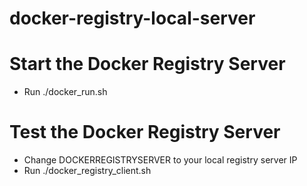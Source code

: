 # docker-registry-local-server

# Start the Docker Registry Server
- Run ./docker_run.sh

# Test the Docker Registry Server
- Change DOCKERREGISTRYSERVER to your local registry server IP
- Run ./docker_registry_client.sh


